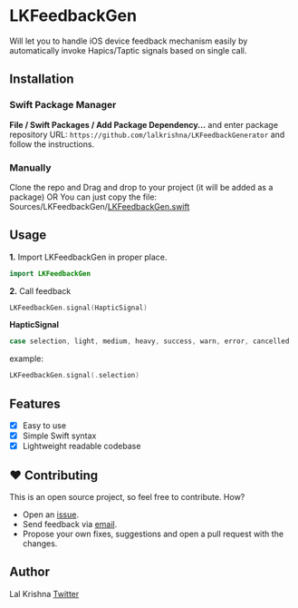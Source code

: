 # LKFeedbackGen

Will let you to handle iOS device feedback mechanism easily by automatically invoke Hapics/Taptic signals based on single call.


## Installation

### Swift Package Manager

**File / Swift Packages / Add Package Dependency...** and enter package repository URL: ```https://github.com/lalkrishna/LKFeedbackGenerator``` and follow the instructions.

### Manually
Clone the repo and Drag and drop to your project (it will be added as a package)
OR
You can just copy the file: Sources/LKFeedbackGen/[LKFeedbackGen.swift](https://github.com/lalkrishna/LKFeedbackGeneratorr/blob/main/Sources/LKFeedbackGen/LKFeedbackGen.swift "LKFeedbackGen.swift")


## Usage

**1.** Import LKFeedbackGen in proper place.
```swift
import LKFeedbackGen
```

**2.** Call feedback
```swift
LKFeedbackGen.signal(HapticSignal)
```

**HapticSignal**
```swift
case selection, light, medium, heavy, success, warn, error, cancelled
```

example:
```swift
LKFeedbackGen.signal(.selection)
```


## Features

- [x] Easy to use
- [x] Simple Swift syntax
- [x] Lightweight readable codebase

## ❤️ Contributing
This is an open source project, so feel free to contribute. How?
- Open an [issue](https://github.com/lalkrishna/LKFeedbackGenerator/issues/new).
- Send feedback via [email](mailto:lalkrishna@live.com).
- Propose your own fixes, suggestions and open a pull request with the changes.

## Author

Lal Krishna
[Twitter](http://www.twitter.com/itzme_lal)
